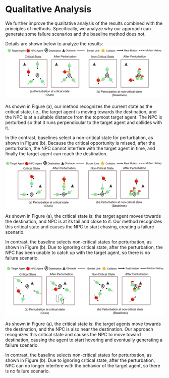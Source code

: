 # Qualitative Analysis
We further improve the qualitative analysis of the results combined with the principles of methods. Specifically, we analyze why our approach can generate some failure scenarios and the baseline method does not. 

Details are shown below to analyze the results:
![图片](./images/analysis.png)

As shown in Figure (a), our method recognizes the current state as the critical state, i.e., the target agent is moving towards the destination, and the NPC is at a suitable distance from the topmost target agent. The NPC is perturbed so that it runs perpendicular to the target agent and collides with it.

In the contrast, baselines select a non-critical state for perturbation, as shown in Figure (b). Because the critical opportunity is missed, after the perturbation, the NPC cannot interfere with the target agent in time, and finally the target agent can reach the destination.

![图片](./images/analysis2.png)

As shown in Figure (a), the critical state is: the target agent moves towards the destination, and NPC is at its tail and close to it. Our method recognizes this critical state and causes the NPC to start chasing, creating a failure scenario.

In contrast, the baseline selects non-critical states for perturbation, as shown in Figure (b). Due to ignoring critical state, after the perturbation, the NPC has been unable to catch up with the target agent, so there is no failure scenario.

![图片](./images/analysis3.png)

As shown in Figure (a), the critical state is: the target agents move towards the destination, and the NPC is also near the destination. Our approach recognizes this critical state and causes the NPC to move toward destination, causing the agent to start hovering and eventually generating a failure scenario.

In contrast, the baseline selects non-critical states for perturbation, as shown in Figure (b). Due to ignoring critical state, after the perturbation, NPC can no longer interfere with the behavior of the target agent, so there is no failure scenario.